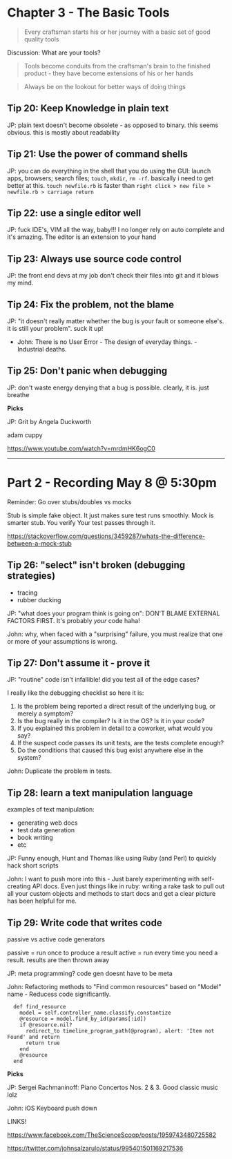 # Chapter 3 - The Basic Tools

> Every craftsman starts his or her journey with a basic set of good quality tools

Discussion: What are your tools?

> Tools become conduits from the craftsman's brain to the finished product - they have become extensions of his or her hands

> Always be on the lookout for better ways of doing things

## Tip 20: Keep Knowledge in plain text

JP: plain text doesn't become obsolete - as opposed to binary. this seems obvious.  this is mostly about readability

## Tip 21: Use the power of command shells

JP: you can do everything in the shell that you do using the GUI: launch apps, browsers; search files; `touch`, `mkdir`, `rm -rf`. basically i need to get better at this. `touch newfile.rb` is faster than `right click > new file > newfile.rb > carriage return`

## Tip 22: use a single editor well

JP: fuck IDE's, VIM all the way, baby!!! I no longer rely on auto complete and it's amazing. The editor is an extension to your hand

## Tip 23: Always use source code control

JP: the front end devs at my job don't check their files into git and it blows my mind.

## Tip 24: Fix the problem, not the blame

JP: "it doesn't really matter whether the bug is your fault or someone else's. it is still your problem". suck it up!

-  John: There is no User Error - The design of everyday things. - Industrial deaths.

## Tip 25: Don't panic when debugging

JP: don't waste energy denying that a bug is possible. clearly, it is. just breathe

**Picks**

JP: Grit by Angela Duckworth

adam cuppy  

  https://www.youtube.com/watch?v=mrdmHK6ogC0

----

# Part 2 - Recording May 8 @ 5:30pm

Reminder: Go over stubs/doubles vs mocks

Stub is simple fake object. It just makes sure test runs smoothly.
Mock is smarter stub. You verify Your test passes through it.

https://stackoverflow.com/questions/3459287/whats-the-difference-between-a-mock-stub

## Tip 26: "select" isn't broken (debugging strategies)

* tracing
* rubber ducking

JP: "what does your program think is going on": DON'T BLAME EXTERNAL FACTORS FIRST. It's probably *your* code haha!

John: why, when faced with a "surprising" failure, you must realize that one or more of your assumptions is wrong.

## Tip 27: Don't assume it - prove it
JP: "routine" code isn't infallible! did you test all of the edge cases?

I really like the debugging checklist so here it is:

1. Is the problem being reported a direct result of the underlying bug, or merely a symptom?
2. Is the bug really in the compiler? Is it in the OS? Is it in your code?
3. If you explained this problem in detail to a coworker, what would you say?
4. If the suspect code passes its unit tests, are the tests complete enough?
5. Do the conditions that caused this bug exist anywhere else in the system?

John: Duplicate the problem in tests. 

## Tip 28: learn a text manipulation language

examples of text manipulation:

* generating web docs
* test data generation
* book writing
* etc

JP: Funny enough, Hunt and Thomas like using Ruby (and Perl) to quickly hack short scripts

John: I want to push more into this - Just barely experimenting with self-creating API docs. Even just things like in ruby: writing a rake task to pull out all your custom objects and methods to start docs and get a clear picture has been helpful for me. 


## Tip 29: Write code that writes code

passive vs active code generators

passive = run once to produce a result
active = run every time you need a result. results are then thrown away

JP: meta programming? code gen doesnt have to be meta

John: Refactoring methods to "Find common resources" based on "Model" name - Reducess code significantly. 

````
  def find_resource
    model = self.controller_name.classify.constantize
    @resource = model.find_by_id(params[:id])
    if @resource.nil?
      redirect_to timeline_program_path(@program), alert: 'Item not Found' and return
      return true
    end
    @resource
  end
````

**Picks**

JP: Sergei Rachmaninoff: Piano Concertos Nos. 2 & 3. Good classic music lolz

John: iOS Keyboard push down

LINKS! 

https://www.facebook.com/TheScienceScoop/posts/1959743480725582

https://twitter.com/johnsalzarulo/status/995401501169217536



